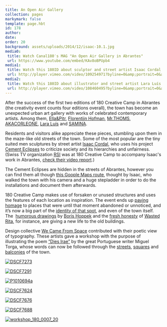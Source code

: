 ```yaml
---
title: An Open Air Gallery
collection: pages
markymark: false
template: page.hbt
id: 178
author: 
date: 
order: 20
background: assets/uploads/2014/12/isaac-10.1.jpg
media0: 
 title: Watch Canal180′s MAG "An Open Air Gallery in Abrantes"
 url: https://www.youtube.com/embed/KAv8oBPUpb4
media1: 
 title: Watch this 180ID about sculptor and street artist Isaac Cordal
 url: http://player.vimeo.com/video/109254971?byline=0&amp;portrait=0&amp;color=ffffff
media2: 
 title: Watch this 180ID about illustrator and street artist Lara Luís
 url: http://player.vimeo.com/video/108460495?byline=0&amp;portrait=0&amp;color=ffffff
---
```


After the success of the first two editions of 180 Creative Camp in Abrantes (the creativity event counts four editions overall), the town has become an unexpected urban art gallery with works of celebrated contemporary artists. Among them, [Ella&Pitr][1], [Florentijn Hofman][2], [Mr.THOMS][3], [AKACORLEONE][4], [Lara Luís][5] and [SAMINA][6].

Residents and visitors alike appreciate these pieces, stumbling upon them in the maze-like old streets of the town. Some of the most popular are the tiny suited men sculptures by street artist [Isaac Cordal][7], who uses his project [Cement Eclipses][8] to criticize society and its hierarchies and unfairness. (Swiss TV organization [RSI][9] was at 180 Creative Camp to accompany Isaac's work in Abrantes, [check their video report][10].)

The Cement Eclipses are hidden in the streets of Abrantes, however you can find them all though [this Goople Maps route][11], thought by Isaac, who walked the town with his camera and a huge stepladder in order to do the installations and document them afterwards.

180 Creative Camp makes use of forsaken or unused structures and uses the features of each location as inspiration. The event ends up [paying homage][12] to places that were until that moment abandoned or unnoticed, and it’s now a big part of the [identity of that spot][13], and even of the town itself. The  [humorous drawings][14] by [Boris Hoppek][15] and the [fresh honesty][16] of [Wasted Rita][17], for instance, are giving a new life to the old buildings.

Design collective [We Came From Space][18] contributed with their poetic view of typography. These artists gave a workshop with the purpose of illustrating the poem [“Dies Irae”][19] by the great Portuguese writer Miguel Torga, whose words can now be followed through the [streets][20], [squares][21] and [balconies][22] of the town.

[1]: https://vimeo.com/101549722
[2]: https://www.facebook.com/180CreativeCamp/photos/pb.645005708849639.-2207520000.1420641836./875068652510009/?type=3&src=https%3A%2F%2Ffbcdn-sphotos-c-a.akamaihd.net%2Fhphotos-ak-xap1%2Fv%2Ft1.0-9%2F10247330_875068652510009_7542085625584267062_n.jpg%3Foh%3D92bad006b77a4b9bbcad8ced77b049b8%26oe%3D5532E0FB%26__gda__%3D1429310759_be6a0b8e77facdbbb9efbed6337d1b0e&size=960%2C640&fbid=875068652510009
[3]: https://www.facebook.com/180CreativeCamp/photos/a.686177391399137.1073741863.645005708849639/695855693764640/?type=3&src=https%3A%2F%2Ffbcdn-sphotos-d-a.akamaihd.net%2Fhphotos-ak-prn2%2Fv%2Ft1.0-9%2F544464_695855693764640_786650588_n.jpg%3Foh%3Daf5d9504e5a31063b3b8152b12f233ba%26oe%3D553DDE6A%26__gda__%3D1429551652_81d330586486f23166c5bd42dedb768f&size=960%2C640&fbid=695855693764640
[4]: https://www.facebook.com/180CreativeCamp/photos/a.690853734264836.1073741875.645005708849639/690853794264830/?type=3&src=https%3A%2F%2Fscontent-a-fra.xx.fbcdn.net%2Fhphotos-xaf1%2Fv%2Ft1.0-9%2F164233_690853794264830_904515993_n.jpg%3Foh%3D0ff9da74a228dad212c6b38eef7bf3ed%26oe%3D552A6182&size=960%2C640&fbid=690853794264830
[5]: https://www.facebook.com/180CreativeCamp/photos/a.913709751979232.1073741900.645005708849639/913710791979128/?type=3&src=https%3A%2F%2Fscontent-a-fra.xx.fbcdn.net%2Fhphotos-xpa1%2Fv%2Ft1.0-9%2F10518843_913710791979128_1971938603532780873_n.jpg%3Foh%3D59bb4c78095e95f784b14b1b75445bba%26oe%3D552CA2D6&size=540%2C960&fbid=913710791979128
[6]: https://www.facebook.com/180CreativeCamp/photos/a.913709751979232.1073741900.645005708849639/913709855312555/?type=3&src=https%3A%2F%2Fscontent-b-fra.xx.fbcdn.net%2Fhphotos-xap1%2Fv%2Ft1.0-9%2F1558566_913709855312555_6941175910146502733_n.jpg%3Foh%3D5a6cb3802a92489e70dc89b38c40debc%26oe%3D55347CB3&size=960%2C720&fbid=913709855312555
[7]: http://cementeclipses.com/
[8]: http://cementeclipses.com/blog/
[9]: http://www.rsi.ch/
[10]: http://www.rsi.ch/la1/programmi/cultura/cult-tv/tutti-i-servizi/Cement-eclipses-2825914.html
[11]: https://mapsengine.google.com/map/u/0/viewer?mid=zDY_8qPjcF8Q.kKYVsnx0cgRw
[12]: https://www.facebook.com/media/set/?set=a.700607303289479.1073741876.645005708849639&type=3
[13]: https://www.facebook.com/180CreativeCamp/photos/pb.645005708849639.-2207520000.1420731568./691266214223588/?type=3&src=https%3A%2F%2Fscontent-a-cdg.xx.fbcdn.net%2Fhphotos-frc3%2Ft31.0-8%2F286939_691266214223588_555126344_o.jpg&smallsrc=https%3A%2F%2Fscontent-a-cdg.xx.fbcdn.net%2Fhphotos-xaf1%2Fv%2Ft1.0-9%2F21373_691266214223588_555126344_n.jpg%3Foh%3D11ed8ba9715cecbd7ff53de5e52ad223%26oe%3D5539E49F&size=996%2C664&fbid=691266214223588
[14]: https://www.facebook.com/180CreativeCamp/photos/a.913709751979232.1073741900.645005708849639/913710198645854/?type=3&src=https%3A%2F%2Fscontent-a-fra.xx.fbcdn.net%2Fhphotos-xpa1%2Fv%2Ft1.0-9%2F10245563_913710198645854_8067062501950090874_n.jpg%3Foh%3D90e7f20e7fb8b3ae3047c7cf7bdaa40d%26oe%3D552C1FD4&size=960%2C538&fbid=913710198645854
[15]: https://vimeo.com/108455770
[16]: https://www.facebook.com/180CreativeCamp/photos/a.913911671959040.1073741901.645005708849639/913927701957437/?type=3&src=https%3A%2F%2Fscontent-a-fra.xx.fbcdn.net%2Fhphotos-xaf1%2Fv%2Ft1.0-9%2F10393938_913927701957437_1354533739295751698_n.jpg%3Foh%3D7b5b49f51b9c45a90a03e36551f2a392%26oe%3D55276804&size=960%2C640&fbid=913927701957437
[17]: https://vimeo.com/103984483
[18]: http://www.wecamefromspace.com/PT/news/
[19]: https://www.facebook.com/media/set/?set=a.751989598186793.1073741838.491226730929749&type=3
[20]: https://www.facebook.com/180CreativeCamp/photos/a.911234385560102.1073741898.645005708849639/911234435560097/?type=3&src=https%3A%2F%2Fscontent-a-fra.xx.fbcdn.net%2Fhphotos-xpf1%2Fv%2Ft1.0-9%2F10552429_911234435560097_1686831022085006071_n.jpg%3Foh%3D7ce1ee9f73b68f93e8596d35363ca8fb%26oe%3D553EFAC3&size=960%2C540&fbid=911234435560097
[21]: https://www.facebook.com/wecamefromspace.PT/photos/a.751989598186793.1073741838.491226730929749/751989748186778/?type=3&src=https%3A%2F%2Ffbcdn-sphotos-c-a.akamaihd.net%2Fhphotos-ak-xfa1%2Ft31.0-8%2F1939837_751989748186778_6417376868632410950_o.jpg&smallsrc=https%3A%2F%2Ffbcdn-sphotos-c-a.akamaihd.net%2Fhphotos-ak-xfa1%2Fv%2Ft1.0-9%2F10540546_751989748186778_6417376868632410950_n.jpg%3Foh%3D306c3318ac5f53b347059330fff9d7ad%26oe%3D553BB4E0%26__gda__%3D1430353366_5d9d5f423027b85584c1d76310f40870&size=1280%2C720&fbid=751989748186778
[22]: https://www.facebook.com/wecamefromspace.PT/photos/a.751989598186793.1073741838.491226730929749/751989754853444/?type=3&src=https%3A%2F%2Fscontent-a-fra.xx.fbcdn.net%2Fhphotos-xaf1%2Ft31.0-8%2F10490094_751989754853444_5734639922702921054_o.jpg&smallsrc=https%3A%2F%2Fscontent-a-fra.xx.fbcdn.net%2Fhphotos-xap1%2Fv%2Ft1.0-9%2F10449463_751989754853444_5734639922702921054_n.jpg%3Foh%3D413a03c6e3f3698d7ec48be488d9ac9f%26oe%3D556E49CF&size=1280%2C720&fbid=751989754853444

[![][26]][27]

   [26]: ../assets/uploads/2014/12/DSCF7273.jpg?resize=551%2C367 (DSCF7273)
   [27]: http://180.camp/abrantes-or-an-open-air-gallery/dscf7273/

[![][28]][29]

   [28]: ../assets/uploads/2014/12/DSCF7291.jpg?resize=551%2C368 (DSCF7291)
   [29]: http://180.camp/abrantes-or-an-open-air-gallery/dscf7291/

[![][30]][31]

   [30]: ../assets/uploads/2014/12/P1010694a.jpg?resize=416%2C739 (P1010694a)
   [31]: http://180.camp/abrantes-or-an-open-air-gallery/p1010694a/

[![][32]][33]

   [32]: ../assets/uploads/2014/12/DSCF7624.jpg?resize=483%2C322 (DSCF7624)
   [33]: http://180.camp/abrantes-or-an-open-air-gallery/dscf7624/

[![][34]][35]

   [34]: ../assets/uploads/2014/12/DSCF7676.jpg?resize=484%2C322 (DSCF7676)
   [35]: http://180.camp/abrantes-or-an-open-air-gallery/dscf7676/

[![][36]][37]

   [36]: ../assets/uploads/2014/12/DSCF7688.jpg?resize=264%2C396 (DSCF7688)
   [37]: http://180.camp/abrantes-or-an-open-air-gallery/dscf7688/

[![][38]][39]

   [38]: ../assets/uploads/2014/12/workshop_180_0007_20.jpg?resize=703%2C396 (workshop_180_0007_20)
   [39]: http://180.camp/abrantes-or-an-open-air-gallery/workshop_180_0007_20/

